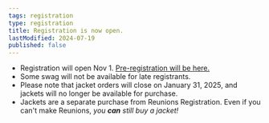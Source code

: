 ```yaml
---
tags: registration
type: registration
title: Registration is now open.
lastModified: 2024-07-19
published: false
---
```

- Registration will open Nov 1. [Pre-registration will be here.](https://princeton.reunioniq.com/go/2025/2000)
- Some swag will not be available for late registrants.
- Please note that jacket orders will close on January 31, 2025, and jackets will no longer be available for purchase. 
- Jackets are a separate purchase from Reunions Registration. Even if you can't make Reunions, *you **can** still buy a jacket!*
<!--We will do a follow-on order *after* Reunions for those who missed out and want their 25th jacket for future Princeton events.-->

<!--Walk-up registration rates are below.-->
<!---->
<!--**Full Weekend (3-Day)**-->
<!--- Adult Classmate or Guest: $750.00-->
<!--- Child: $250.00-->
<!--- Child < 3 (at the time of Reunions): $0-->
<!---->
<!--**Saturday Only**-->
<!--- Adult Classmate or Guest: $350.00-->
<!--- Child: $100.00-->
<!--- Child < 3 (at the time of Reunions): $0-->
<!--*Check-in hours are at our 25th Reunion HQ in the Whitman College upper courtyard.*-->
<!---->
<!--**Hours**-->
<!--* **Thursday:** Noon – 11:00 pm-->
<!--* **Friday:** 9:00 am – Midnight-->
<!--* **Saturday:** 9:00 am – Midnight-->

<!--Questions? Please email the [Registration Chair](mailto:gia.fruscione@gmail.com).-->
